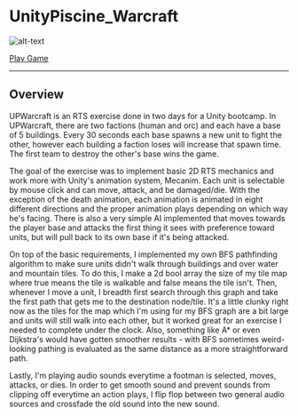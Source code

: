 # UnityPiscine_Warcraft
![alt-text](https://github.com/dylanmpeck/UnityPiscine_Warcraft/blob/master/UPWarcraft.gif)

[Play Game](https://dylanmpeck.itch.io/unity-piscine-warcraft?secret=roGFlR6oLYU6YjGGBE3bySxS0)
___
## Overview
UPWarcraft is an RTS exercise done in two days for a Unity bootcamp. In UPWarcraft, there are two factions (human and orc) and each have a base of 5 buildings. Every 30 seconds each base spawns a new unit to fight the other, however each building a faction loses will increase that spawn time. The first team to destroy the other's base wins the game.

The goal of the exercise was to implement basic 2D RTS mechanics and work more with Unity's animation system, Mecanim. Each unit is selectable by mouse click and can move, attack, and be damaged/die. With the exception of the death animation, each animation is animated in eight different directions and the proper animation plays depending on which way he's facing. There is also a very simple AI implemented that moves towards the player base and attacks the first thing it sees with preference toward units, but will pull back to its own base if it's being attacked.

On top of the basic requirements, I implemented my own BFS pathfinding algorithm to make sure units didn't walk through buildings and over water and mountain tiles. To do this, I make a 2d bool array the size of my tile map where true means the tile is walkable and false means the tile isn't. Then, whenever I move a unit, I breadth first search through this graph and take the first path that gets me to the destination node/tile. It's a little clunky right now as the tiles for the map which I'm using for my BFS graph are a bit large and units will still walk into each other, but it worked great for an exercise I needed to complete under the clock. Also, something like A* or even Dijkstra's would have gotten smoother results - with BFS sometimes weird-looking pathing is evaluated as the same distance as a more straightforward path.

Lastly, I'm playing audio sounds everytime a footman is selected, moves, attacks, or dies. In order to get smooth sound and prevent sounds from clipping off everytime an action plays, I flip flop between two general audio sources and crossfade the old sound into the new sound.
